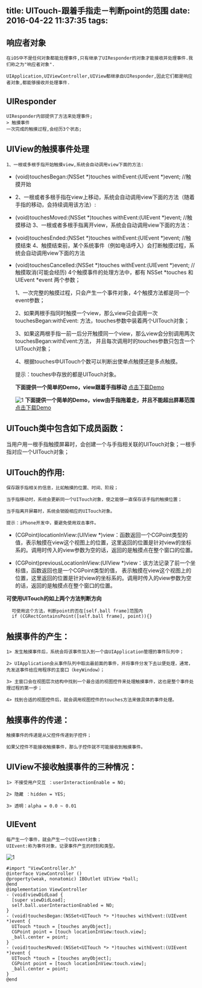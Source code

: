 title: UITouch-跟着手指走－判断point的范围
date: 2016-04-22 11:37:35
tags:
---
响应者对象  
--
    在iOS中不是任何对象都能处理事件,只有继承了UIResponder的对象才能接收并处理事件.我们称之为"响应者对象".

    UIApplication,UIViewController,UIView都继承自UIResponder,因此它们都是响应者对象,都能够接收并处理事件.

UIResponder
--
    UIResponder内部提供了方法来处理事件;
    > 触摸事件 
    一次完成的触摸过程,会经历3个状态;

UIView的触摸事件处理
--
    1、一根或多根手指开始触摸view,系统会自动调用view下面的方法:
- (void)touchesBegan:(NSSet *)touches withEvent:(UIEvent *)event;  //触摸开始
- 
    2、一根或者多根手指在view上移动，系统会自动调用view下面的方法（随着手指的移动，会持续调用该方法）:

- (void)touchesMoved:(NSSet *)touches withEvent:(UIEvent *)event;  //触摸移动
    3、一根或者多根手指离开view，系统会自动调用view下面的方法：  

- (void)touchesEnded:(NSSet *)touches withEvent:(UIEvent *)event;  //触摸结束
    4、触摸结束前，某个系统事件（例如电话呼入）会打断触摸过程，系统会自动调用view下面的方法

- (void)touchesCancelled:(NSSet *)touches withEvent:(UIEvent *)event; //触摸取消(可能会经历)
    4个触摸事件的处理方法中，都有 NSSet *touches 和 UIEvent *event 两个参数；

    1、一次完整的触摸过程，只会产生一个事件对象，4个触摸方法都是同一个event参数；

    2、如果两根手指同时触摸一个view，那么view只会调用一次 touchesBegan:withEvent: 方法，touches参数中装着两个UITouch对象；

    3、如果这两根手指一前一后分开触摸同一个view，那么view会分别调用两次 touchesBegan:withEvent:方法， 并且每次调用时的touches参数只包含一个UITouch对象；

    4、根据touches中UITouch个数可以判断出使单点触摸还是多点触摸。

    提示：touches中存放的都是UITouch对象。
    
    **下面提供一个简单的Demo，view跟着手指移动**
    [点击下载Demo](http://pan.baidu.com/s/1boOxFjh)
    
        
   ![1](http://7xrirn.com1.z0.glb.clouddn.com/ball-2.gif) 
    **下面提供一个简单的Demo，view由手指拖着走，并且不能超出屏幕范围**
    [点击下载Demo](http://pan.baidu.com/s/1i5CWzvn)    
<!-- more -->
UITouch类中包含如下成员函数：
--
当用户用一根手指触摸屏幕时，会创建一个与手指相关联的UITouch对象；一根手指对应一个UITouch对象；

UITouch的作用:
---

    保存跟手指相关的信息，比如触摸的位置、时间、阶段；

    当手指移动时，系统会更新同一个UITouch对象，使之能够一直保存该手指的触摸位置；

    当手指离开屏幕时，系统会销毁相应的UITouch对象。

    提示：iPhone开发中，要避免使用双击事件。
- (CGPoint)locationInView:(UIView *)view：函数返回一个CGPoint类型的值，表示触摸在view这个视图上的位置，这里返回的位置是针对view的坐标系的。调用时传入的view参数为空的话，返回的是触摸点在整个窗口的位置。
 
- (CGPoint)previousLocationInView:(UIView *)view：该方法记录了前一个坐标值，函数返回也是一个CGPoint类型的值， 表示触摸在view这个视图上的位置，这里返回的位置是针对view的坐标系的。调用时传入的view参数为空的话，返回的是触摸点在整个窗口的位置。

**可使用UITouch的如上两个方法判断方向**

      可使用这个方法，判断point的否在[self.ball frame]范围内
      if (CGRectContainsPoint([self.ball frame], point)){}

触摸事件的产生：
---

    1> 发生触摸事件后，系统会将该事件加入到一个由UIApplication管理的事件队列中；

    2> UIApplication会从事件队列中取出最前面的事件，并将事件分发下去以便处理，通常，先发送事件给应用程序的主窗口（keyWindow）；

    3> 主窗口会在视图层次结构中找到一个最合适的视图控件来处理触摸事件，这也是整个事件处理过程的第一步；

    4> 找到合适的视图控件后，就会调用视图控件的touches方法来做具体的事件处理。

触摸事件的传递：
---

    触摸事件的传递是从父控件传递到子控件；

    如果父控件不能接收触摸事件，那么子控件就不可能接收到触摸事件。

UIView不接收触摸事件的三种情况：
---

    1> 不接受用户交互 ：userInteractionEnable = NO;

    2> 隐藏 ：hidden = YES;

    3> 透明：alpha = 0.0 ~ 0.01
UIEvent
--
    每产生一个事件，就会产生一个UIEvent对象；
    UIEvent:称为事件对象，记录事件产生的时刻和类型。
    
<!-- more -->
![1](http://7xrirn.com1.z0.glb.clouddn.com/ball.gif)
```
#import "ViewController.h"
@interface ViewController ()
@property(weak, nonatomic) IBOutlet UIView *ball;
@end
@implementation ViewController
- (void)viewDidLoad {
  [super viewDidLoad];
  self.ball.userInteractionEnabled = NO;
}
- (void)touchesBegan:(NSSet<UITouch *> *)touches withEvent:(UIEvent *)event {
  UITouch *touch = [touches anyObject];
  CGPoint point = [touch locationInView:touch.view];
  _ball.center = point;
}
- (void)touchesMoved:(NSSet<UITouch *> *)touches withEvent:(UIEvent *)event {
  UITouch *touch = [touches anyObject];
  CGPoint point = [touch locationInView:touch.view];
  _ball.center = point;
}
@end
```


